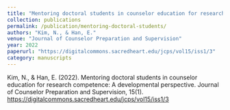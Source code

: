 ```yaml
---
title: "Mentoring doctoral students in counselor education for research competence: A developmental perspective"
collection: publications
permalink: /publication/mentoring-doctoral-students/
authors: "Kim, N., & Han, E."
venue: "Journal of Counselor Preparation and Supervision"
year: 2022
paperurl: "https://digitalcommons.sacredheart.edu/jcps/vol15/iss1/3"
category: manuscripts
---  
```

Kim, N., & Han, E. (2022). Mentoring doctoral students in counselor education for research competence: A developmental perspective. Journal of Counselor Preparation and Supervision, 15(1). https://digitalcommons.sacredheart.edu/jcps/vol15/iss1/3
